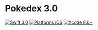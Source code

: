 # Pokedex 3.0
<p><a href="https://swift.org/"><img src="https://camo.githubusercontent.com/0727f3687a1e263cac101c5387df41048641339c/68747470733a2f2f696d672e736869656c64732e696f2f62616467652f53776966742d332e302d6f72616e67652e7376673f7374796c653d666c6174" alt="Swift 3.0" data-canonical-src="https://img.shields.io/badge/Swift-3.0-orange.svg?style=flat" style="max-width:100%;"></a>
<a href="https://developer.apple.com/swift/"><img src="https://camo.githubusercontent.com/ade60b3559b820a4c7f84d4b7e2de22b97654e25/68747470733a2f2f696d672e736869656c64732e696f2f62616467652f506c6174666f726d732d694f532d6c69676874677261792e7376673f7374796c653d666c6174" alt="Platforms iOS" data-canonical-src="https://img.shields.io/badge/Platforms-iOS-lightgray.svg?style=flat" style="max-width:100%;"></a>
<a href="https://developer.apple.com/swift/"><img src="https://camo.githubusercontent.com/e341277687584eb78757aef0e566f6ca968e7f9e/68747470733a2f2f696d672e736869656c64732e696f2f62616467652f58636f64652d382e302b2d626c75652e7376673f7374796c653d666c6174" alt="Xcode 8.0+" data-canonical-src="https://img.shields.io/badge/Xcode-8.0+-blue.svg?style=flat" style="max-width:100%;"></a></p>

